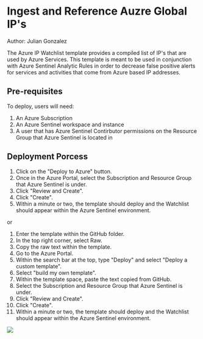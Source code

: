 # Ingest and Reference Auzre Global IP's
Author: Julian Gonzalez

The Azure IP Watchlist template provides a compiled list of IP's that are used by Azure Services. This template is meant to be used in conjunction with Azure Sentinel Analytic Rules in order to decrease false positive alerts for services and activities that come from Azure based IP addresses.

## **Pre-requisites**

To deploy, users will need:
1. An Azure Subscription
2. An Azure Sentinel workspace and instance
3. A user that has Azure Sentinel Contirbutor permissions on the Resource Group that Azure Sentinel is located in

## **Deployment Porcess**
1. Click on the "Deploy to Azure" button.
2. Once in the Azure Portal, select the Subscription and Resource Group that Azure Sentinel is under.
3. Click "Review and Create".
4. Click "Create".
5. Within a minute or two, the template should deploy and the Watchlist should appear within the Azure Sentinel environment. 

or

1. Enter the template within the GitHub folder.
2. In the top right corner, select Raw.
3. Copy the raw text within the template.
4. Go to the Azure Portal.
5. Within the search bar at the top, type "Deploy" and select "Deploy a custom template".
6. Select "build my own template".
7. Within the template space, paste the text copied from GitHub.
8. Select the Subscription and Resource Group that Azure Sentinel is under.
9. Click "Review and Create".
10. Click "Create".
11. Within a minute or two, the template should deploy and the Watchlist should appear within the Azure Sentinel environment. 

<a href="https://portal.azure.com/#create/Microsoft.Template/uri/https%3A%2F%2Fraw.githubusercontent.com%2FAzure%2FAzure-Sentinel%2Fmaster%2FPlaybooks%2FAzure-Public-IPs%2Fazuredeploy.json" target="_blank">
    <img src="https://aka.ms/deploytoazurebutton"/>
</a>

